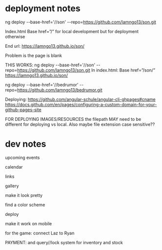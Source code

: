 # deployment notes
ng deploy --base-href='//son' --repo=https://github.com/lamngo13/son.git

Index.html Base href=”/” for local development but for deployment otherwise

End url: https://lamngo13.github.io/son/

Problem is the page is blank

THIS WORKS: ng deploy --base-href='//son' --repo=https://github.com/lamngo13/son.git In index.html: Base href=”/son/” https://lamngo13.github.io/son/

ng deploy --base-href='//bedrumor' --repo=https://github.com/lamngo13/bedrumor.git

Deploying: https://github.com/angular-schule/angular-cli-ghpages#cname https://docs.github.com/en/pages/configuring-a-custom-domain-for-your-github-pages-site

FOR DEPLOYING IMAGES/RESOURCES the filepath MAY need to be different for deploying vs local.  Also maybe file extension case sensitive??


# dev notes
upcoming events

calendar

links

gallery

make it look pretty 

find a color scheme

deploy

make it work on mobile

for the game: connect Laz to Ryan

PAYMENT: and query//lock system for inventory and stock
